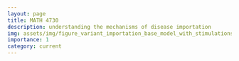 ```yaml
---
layout: page
title: MATH 4730
description: understanding the mechanisms of disease importation
img: assets/img/figure_variant_importation_base_model_with_stimulations.png
importance: 1
category: current
---
```


